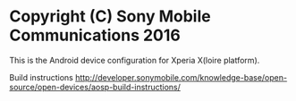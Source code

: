 Copyright (C) Sony Mobile Communications 2016
=============================================

This is the Android device configuration for Xperia X(loire platform).

Build instructions
http://developer.sonymobile.com/knowledge-base/open-source/open-devices/aosp-build-instructions/
